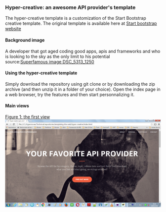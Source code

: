 <h3>Hyper-creative: an awesome API provider's template</h3>
The hyper-creative template is a customization of the Start Bootstrap creative template. The original template is available here at
<a href='http://startbootstrap.com'>Start bootstrap website</a>

<h4>Background image</h4>
A developer that got aged coding good apps, apis and frameworks and who is looking to the sky as the only limit to his potential<br/>
source:<a href="http://superfamous.com/">Superfamous image DSC_5313_1250</a><br/>
<h4>Using the hyper-creative template</h4>
Simply download the repository using git clone or by downloading the zip archive (and then unzip it in a folder of your choice). Open the index page in a web browser, try the features and then start personnalizing it.
<br/>
<h4>Main views</h4>
<u>Figure 1: the first view</u><br/>
<img src='https://github.com/alainlompo/templating-the-web/blob/master/hyper-creative/snapshots/view_1.png' /><br/>


